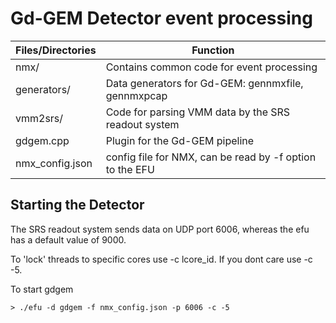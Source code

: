# Gd-GEM Detector event processing


Files/Directories     | Function
-------------         | -------------
nmx/                  | Contains common code for event processing
generators/               | Data generators for Gd-GEM: gennmxfile, gennmxpcap
vmm2srs/              | Code for parsing VMM data by the SRS readout system
gdgem.cpp             | Plugin for the Gd-GEM pipeline
nmx_config.json       | config file for NMX, can be read by -f option to the EFU


## Starting the Detector
The SRS readout system sends data on UDP port 6006, whereas the efu has a
default value of 9000.

To 'lock' threads to specific cores use -c lcore_id. If you dont
care use -c -5.

To start gdgem

`> ./efu -d gdgem -f nmx_config.json -p 6006 -c -5`
